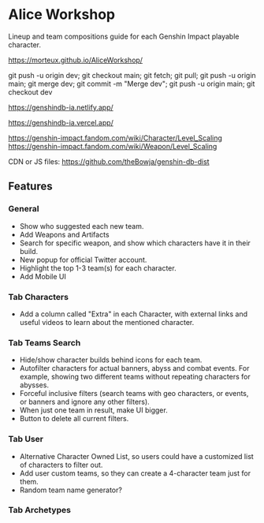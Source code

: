 # Alice Workshop
Lineup and team compositions guide for each Genshin Impact playable character.

https://morteux.github.io/AliceWorkshop/

git push -u origin dev; git checkout main; git fetch; git pull; git push -u origin main; git merge dev; git commit -m "Merge dev"; git push -u origin main; git checkout dev

https://genshindb-ia.netlify.app/

https://genshindb-ia.vercel.app/

https://genshin-impact.fandom.com/wiki/Character/Level_Scaling
https://genshin-impact.fandom.com/wiki/Weapon/Level_Scaling

CDN or JS files: https://github.com/theBowja/genshin-db-dist

## Features

### General
- Show who suggested each new team.
- Add Weapons and Artifacts
- Search for specific weapon, and show which characters have it in their build.
- New popup for official Twitter account. 
- Highlight the top 1-3 team(s) for each character.
- Add Mobile UI

### Tab Characters
- Add a column called "Extra" in each Character, with external links and useful videos to learn about the mentioned character.

### Tab Teams Search
- Hide/show character builds behind icons for each team.
- Autofilter characters for actual banners, abyss and combat events. For example, showing two different teams without repeating characters for abysses.
- Forceful inclusive filters (search teams with geo characters, or events, or banners and ignore any other filters).
- When just one team in result, make UI bigger.
- Button to delete all current filters.

### Tab User
- Alternative Character Owned List, so users could have a customized list of characters to filter out. 
- Add user custom teams, so they can create a 4-character team just for them.
- Random team name generator?

### Tab Archetypes
